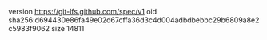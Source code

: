 version https://git-lfs.github.com/spec/v1
oid sha256:d694430e86fa49e02d67cffa36d3c4d004adbdbebbc29b6809a8e2c5983f9062
size 14811
